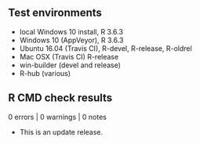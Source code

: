 ## Test environments

* local Windows 10 install, R 3.6.3
* Windows 10 (AppVeyor), R 3.6.3
* Ubuntu 16.04 (Travis CI), R-devel, R-release, R-oldrel
* Mac OSX (Travis CI) R-release
* win-builder (devel and release)
* R-hub (various)

## R CMD check results

0 errors | 0 warnings | 0 notes

* This is an update release.
